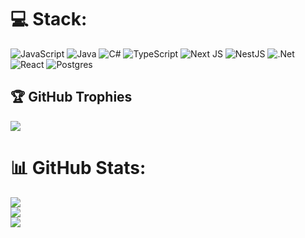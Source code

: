 # 💻 Stack:
![JavaScript](https://img.shields.io/badge/javascript-%23323330.svg?style=for-the-badge&logo=javascript&logoColor=%23F7DF1E) ![Java](https://img.shields.io/badge/java-%23ED8B00.svg?style=for-the-badge&logo=openjdk&logoColor=white) ![C#](https://img.shields.io/badge/c%23-%23239120.svg?style=for-the-badge&logo=csharp&logoColor=white) ![TypeScript](https://img.shields.io/badge/typescript-%23007ACC.svg?style=for-the-badge&logo=typescript&logoColor=white) ![Next JS](https://img.shields.io/badge/Next-black?style=for-the-badge&logo=next.js&logoColor=white) ![NestJS](https://img.shields.io/badge/nestjs-%23E0234E.svg?style=for-the-badge&logo=nestjs&logoColor=white) ![.Net](https://img.shields.io/badge/.NET-5C2D91?style=for-the-badge&logo=.net&logoColor=white) ![React](https://img.shields.io/badge/react-%2320232a.svg?style=for-the-badge&logo=react&logoColor=%2361DAFB) ![Postgres](https://img.shields.io/badge/postgres-%23316192.svg?style=for-the-badge&logo=postgresql&logoColor=white)
## 🏆 GitHub Trophies
![](https://github-profile-trophy.vercel.app/?username=itsjozo1&theme=radical&no-frame=false&no-bg=true&margin-w=4)
# 📊 GitHub Stats:
![](https://github-readme-stats.vercel.app/api?username=itsjozo1&theme=github_dark&hide_border=true&include_all_commits=false&count_private=true)<br/>
![](https://github-readme-streak-stats.herokuapp.com/?user=itsjozo1&theme=github_dark&hide_border=true)<br/>
![](https://github-readme-stats.vercel.app/api/top-langs/?username=itsjozo1&theme=github_dark&hide_border=true&include_all_commits=false&count_private=true&layout=compact)


<!-- Proudly created with GPRM ( https://gprm.itsvg.in ) -->
